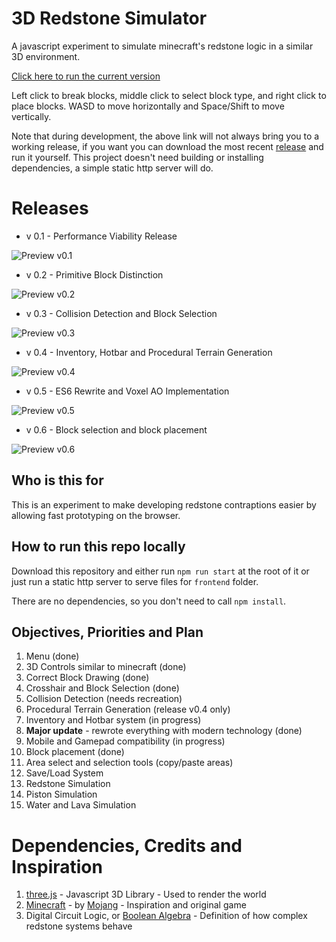 # 3D Redstone Simulator

A javascript experiment to simulate minecraft's redstone logic in a similar 3D environment.

[Click here to run the current version](https://grossato.com.br/static/3D-Redstone-Simulator/)

Left click to break blocks, middle click to select block type, and right click to place blocks. WASD to move horizontally and Space/Shift to move vertically.

Note that during development, the above link will not always bring you to a working release, if you want you can download the most recent [release](https://github.com/GuilhermeRossato/3D-Redstone-Simulator/releases) and run it yourself. This project doesn't need building or installing dependencies, a simple static http server will do.

# Releases
 - v 0.1 - Performance Viability Release

![Preview v0.1](https://grossato.com.br/static/3D-Redstone-Simulator/frontend/assets/images/releases/v01_normal.gif)

 - v 0.2 - Primitive Block Distinction

![Preview v0.2](https://grossato.com.br/static/3D-Redstone-Simulator/frontend/assets/images/releases/v02_normal.png)

 - v 0.3 - Collision Detection and Block Selection

![Preview v0.3](https://grossato.com.br/static/3D-Redstone-Simulator/frontend/assets/images/releases/v03_normal.gif)

 - v 0.4 - Inventory, Hotbar and Procedural Terrain Generation

![Preview v0.4](https://grossato.com.br/static/3D-Redstone-Simulator/frontend/assets/images/releases/v04_normal.gif)

 - v 0.5 - ES6 Rewrite and Voxel AO Implementation

![Preview v0.5](https://grossato.com.br/static/3D-Redstone-Simulator/frontend/assets/images/releases/v05.gif)

 - v 0.6 - Block selection and block placement

![Preview v0.6](https://grossato.com.br/static/3D-Redstone-Simulator/frontend/assets/images/releases/v06.gif)

## Who is this for

This is an experiment to make developing redstone contraptions easier by allowing fast prototyping on the browser.

## How to run this repo locally

Download this repository and either run `npm run start` at the root of it or just run a static http server to serve files for `frontend` folder.

There are no dependencies, so you don't need to call `npm install`.

## Objectives, Priorities and Plan

1. Menu (done)
2. 3D Controls similar to minecraft (done)
3. Correct Block Drawing (done)
4. Crosshair and Block Selection (done)
5. Collision Detection (needs recreation)
6. Procedural Terrain Generation (release v0.4 only)
7. Inventory and Hotbar system (in progress)
8. **Major update** - rewrote everything with modern technology (done)
9. Mobile and Gamepad compatibility (in progress)
10. Block placement (done)
11. Area select and selection tools (copy/paste areas)
12. Save/Load System
13. Redstone Simulation
14. Piston Simulation
15. Water and Lava Simulation

# Dependencies, Credits and Inspiration

1. [three.js](https://threejs.org/) - Javascript 3D Library - Used to render the world
2. [Minecraft](https://minecraft.net/pt-br/) - by [Mojang](https://mojang.com/) - Inspiration and original game
3. Digital Circuit Logic, or [Boolean Algebra](https://en.wikipedia.org/wiki/Boolean_algebra) - Definition of how complex redstone systems behave
